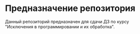 # Предназначение репозитория
Данный репозиторий предназначен для сдачи ДЗ по курсу "Исключения в программировании и их обработка".
